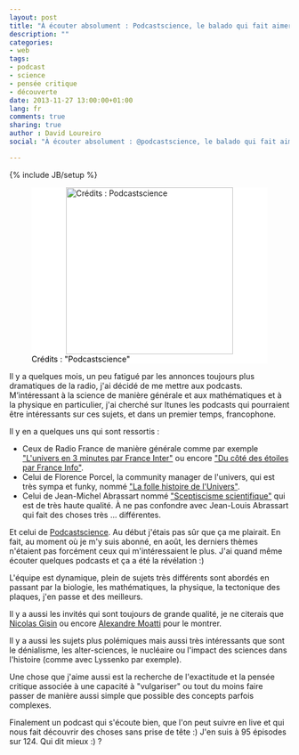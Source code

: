 ```yaml
---
layout: post
title: "À écouter absolument : Podcastscience, le balado qui fait aimer la science"
description: ""
categories: 
- web
tags:
- podcast
- science
- pensée critique
- découverte
date: 2013-11-27 13:00:00+01:00
lang: fr
comments: true
sharing: true
author : David Loureiro
social: "À écouter absolument : @podcastscience, le balado qui fait aimer la #science"

---
```

{% include JB/setup %}

<p>
<figure style="background-color:white;">
<img style="background-color:white; display:block; margin-left:auto; margin-right:auto; width:300px" src="http://testdriventrekkie.com/assets/images/podcastsciencelogo.png" alt='Crédits : Podcastscience'/>
<figcaption style="color:black; margin-top:auto; position:relative; bottom:0">Crédits : "Podcastscience"</figcaption>
</figure>
</p>

Il y a quelques mois, un peu fatigué par les annonces toujours plus dramatiques de la radio, j'ai décidé de me mettre aux podcasts. M’intéressant à la science de manière générale et aux mathématiques et à la physique en particulier, j'ai cherché sur Itunes les podcasts qui pourraient être intéressants sur ces sujets, et dans un premier temps, francophone.

Il y en a quelques uns qui sont ressortis : 

 * Ceux de Radio France de manière générale comme par exemple ["L'univers en 3 minutes par France Inter"](http://www.franceinter.fr/emission-l-univers-en-trois-minutes) ou encore ["Du côté des étoiles par France Info"](http://www.franceinfo.fr/du-cote-des-etoiles-new).
 * Celui de Florence Porcel, la community manager de l'univers, qui est très sympa et funky, nommé ["La folle histoire de l'Univers"](http://www.florenceporcel.com/category/la-folle-histoire-de-lunivers-podcast/).
 * Celui de Jean-Michel Abrassart nommé ["Sceptiscisme scientifique"](http://scepticismescientifique.blogspot.fr/) qui est de très haute qualité. À ne pas confondre avec Jean-Louis Abrassart qui fait des choses très ... différentes.

Et celui de [Podcastscience](http://www.podcastscience.fm/). Au début j'étais pas sûr que ça me plairait. En fait, au moment où je m'y suis abonné, en août, les derniers thèmes n'étaient pas forcément ceux qui m'intéressaient le plus. J'ai quand même écouter quelques podcasts et ça a été la révélation :)

L'équipe est dynamique, plein de sujets très différents sont abordés en passant par la biologie, les mathématiques, la physique, la tectonique des plaques, j'en passe et des meilleurs.

Il y a aussi les invités qui sont toujours de grande qualité, je ne citerais que [Nicolas Gisin](http://www.podcastscience.fm/emission/2013/04/12/podcast-science-126-limpensable-hasard-la-teleportation-quantique-avec-nicolas-gisin/) ou encore [Alexandre Moatti](http://www.podcastscience.fm/emission/2013/10/04/podcast-science-146-alexandre-moatti-alterscience/) pour le montrer.

Il y a aussi les sujets plus polémiques mais aussi très intéressants que sont le dénialisme, les alter-sciences, le nucléaire ou l'impact des sciences dans l'histoire (comme avec Lyssenko par exemple).

Une chose que j'aime aussi est la recherche de l'exactitude et la pensée critique associée à une capacité à "vulgariser" ou tout du moins faire passer de manière aussi simple que possible des concepts parfois complexes.

Finalement un podcast qui s'écoute bien, que l'on peut suivre en live et qui nous fait découvrir des choses sans prise de tête :) J'en suis à 95 épisodes sur 124. Qui dit mieux :) ?